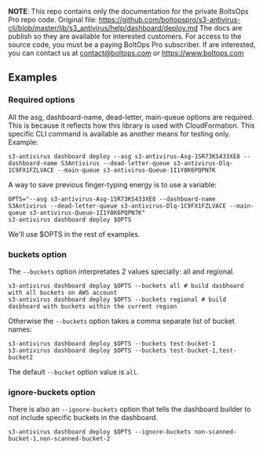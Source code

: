 <!-- note marker start -->
**NOTE**: This repo contains only the documentation for the private BoltsOps Pro repo code.
Original file: https://github.com/boltopspro/s3-antivirus-cli/blob/master/lib/s3_antivirus/help/dashboard/deploy.md
The docs are publish so they are available for interested customers.
For access to the source code, you must be a paying BoltOps Pro subscriber.
If are interested, you can contact us at contact@boltops.com or https://www.boltops.com

<!-- note marker end -->

## Examples

### Required options

All the asg, dashboard-name, dead-letter, main-queue options are required. This is because it reflects how this library is used with CloudFormation. This specific CLI command is available as another means for testing only. Example:

    s3-antivirus dashboard deploy --asg s3-antivirus-Asg-1SR73KS433XE8 --dashboard-name S3Antivirus --dead-letter-queue s3-antivirus-Dlq-1C9FX1FZLVACE --main-queue s3-antivirus-Queue-1I1Y8K6PQPN7K

A way to save previous finger-typing energy is to use a variable:

    OPTS="--asg s3-antivirus-Asg-1SR73KS433XE8 --dashboard-name S3Antivirus --dead-letter-queue s3-antivirus-Dlq-1C9FX1FZLVACE --main-queue s3-antivirus-Queue-1I1Y8K6PQPN7K"
    s3-antivirus dashboard deploy $OPTS

We'll use $OPTS in the rest of examples.

### buckets option

The `--buckets` option interpretates 2 values specially: all and regional.

    s3-antivirus dashboard deploy $OPTS --buckets all # build dasbhoard with all buckets on AWS account
    s3-antivirus dashboard deploy $OPTS --buckets regional # build dasbhoard with buckets within the current region

Otherwise the `--buckets` option takes a comma separate list of bucket names:

    s3-antivirus dashboard deploy $OPTS --buckets test-bucket-1
    s3-antivirus dashboard deploy $OPTS --buckets test-bucket-1,test-bucket2

The default `--bucket` option value is `all`.

### ignore-buckets option

There is also an `--ignore-buckets` option that tells the dashboard builder to not include specific buckets in the dashboard.

    s3-antivirus dashboard deploy $OPTS --ignore-buckets non-scanned-bucket-1,non-scanned-bucket-2
